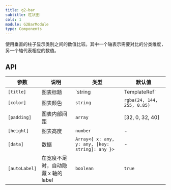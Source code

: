 ```yaml
---
title: g2-bar
subtitle: 柱状图
cols: 1
module: G2BarModule
type: Components
---
```


使用垂直的柱子显示类别之间的数值比较。其中一个轴表示需要对比的分类维度，另一个轴代表相应的数值。

## API

| 参数      | 说明                                      | 类型         | 默认值 |
|----------|------------------------------------------|-------------|-------|
| `[title]` | 图表标题 | `string | TemplateRef<any>` | - |
| `[color]` | 图表颜色 | `string` | `rgba(24, 144, 255, 0.85)` |
| `[padding]` | 图表内部间距 | `array` | \[32, 0, 32, 40\] |
| `[height]` | 图表高度 | `number` | - |
| `[data]` | 数据 | `Array<{ x: any, y: any, [key: string]: any }>` | - |
| `[autoLabel]` | 在宽度不足时，自动隐藏 x 轴的 label | `boolean` | `true` |
